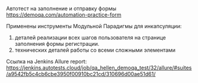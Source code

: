 Автотест на заполнение и отправку формы https://demoqa.com/automation-practice-form

Применены инструменты Модульной Парадигмы для инкапсуляции:
1. деталей реализации всех шагов пользователя на странице заполнения формы регистрации.
2. технических деталей работы со всеми сложными элементами 

Ссылка на Jenkins Allure report: https://jenkins.autotests.cloud/job/qa_hellen_demoqa_test/32/allure/#suites/a9542fb5c4cb6cbe3950f00910bc21cd/310696d00ae51d61/
